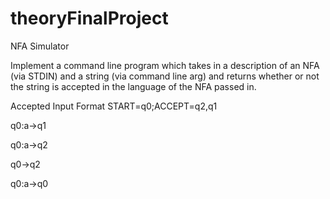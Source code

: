 # theoryFinalProject
NFA Simulator

Implement a command line program which takes in a description of an NFA (via STDIN) and a string (via command line arg) and returns whether or not the string is accepted in the language of the NFA passed in.

Accepted Input Format
START=q0;ACCEPT=q2,q1

q0:a->q1

q0:a->q2

q0->q2

q0:a->q0
